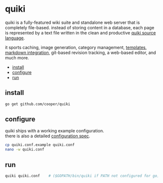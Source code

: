 # quiki

quiki is a fully-featured wiki suite and standalone web server that is
completely file-based. instead of storing content in a database, each page
is represented by a text file written in the clean and productive
[quiki source language](doc/language.md).

it sports caching, image generation, category management,
[templates](doc/models.md),
[markdown integration](doc/markdown.md),
git-based revision tracking, a web-based editor, and much more.

* [install](#install)
* [configure](#configure)
* [run](#run)

## install

```sh
go get github.com/cooper/quiki
```

## configure

quiki ships with a working example configuration.  
there is also a detailed [configuration spec](doc/configuration.md).

```sh
cp quiki.conf.example quiki.conf
nano -w quiki.conf
```

## run

```sh
quiki quiki.conf    # ($GOPATH/bin/quiki if PATH not configured for go)
```
